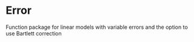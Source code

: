 # Error
Function package for linear models with variable errors and the option to use Bartlett correction
